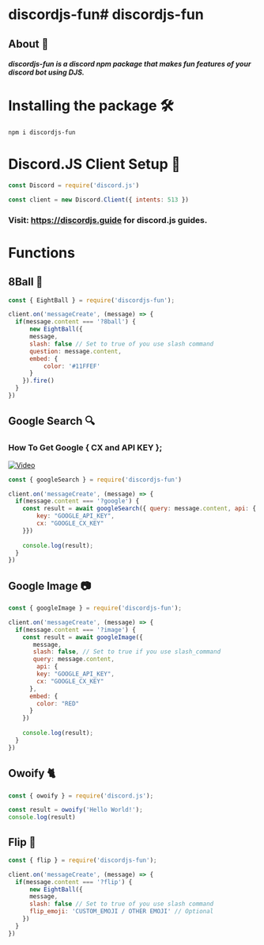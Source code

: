 # discordjs-fun# discordjs-fun
## About 🤔
##### discordjs-fun is a discord npm package that makes fun features of your discord bot using DJS.

# Installing the package  🛠
```bash
npm i discordjs-fun
```
# Discord.JS Client Setup 🤖
```js
const Discord = require('discord.js')

const client = new Discord.Client({ intents: 513 })
```
### Visit: https://discordjs.guide for discord.js guides.

# Functions
## 8Ball 🎱
```js
const { EightBall } = require('discordjs-fun');

client.on('messageCreate', (message) => {
  if(message.content === '?8ball') {
      new EightBall({
      message,
      slash: false // Set to true of you use slash command
      question: message.content,
      embed: {
          color: '#11FFEF'
      }
    }).fire()
  }  
})
```

## Google Search 🔍
### How To Get Google { CX and API KEY };
[![Video](https://res.cloudinary.com/marcomontalbano/image/upload/v1634533757/video_to_markdown/images/youtube--xuWJUqmDzf0-c05b58ac6eb4c4700831b2b3070cd403.jpg)](https://youtu.be/xuWJUqmDzf0 "Video")
```js
const { googleSearch } = require('discordjs-fun')

client.on('messageCreate', (message) => {
  if(message.content === '?google') {
    const result = await googleSearch({ query: message.content, api: {
        key: "GOOGLE_API_KEY",
        cx: "GOOGLE_CX_KEY"
    }})
  
    console.log(result);
  }  
})
```

## Google Image 📷
```js
const { googleImage } = require('discordjs-fun');

client.on('messageCreate', (message) => {
  if(message.content === '?image') {
    const result = await googleImage({ 
       message,
       slash: false, // Set to true if you use slash_command
       query: message.content, 
        api: {
        key: "GOOGLE_API_KEY",
        cx: "GOOGLE_CX_KEY"
      },
      embed: {
        color: "RED"
      }
    })
  
    console.log(result);
  }  
})
```

## Owoify 🐈
```js
const { owoify } = require('discord.js');

const result = owoify('Hello World!');
console.log(result)

```

## Flip 🤞
```js
const { flip } = require('discordjs-fun');

client.on('messageCreate', (message) => {
  if(message.content === '?flip') {
      new EightBall({
      message,
      slash: false // Set to true of you use slash command
      flip_emoji: 'CUSTOM_EMOJI / OTHER EMOJI' // Optional
    })
  }  
})
```
